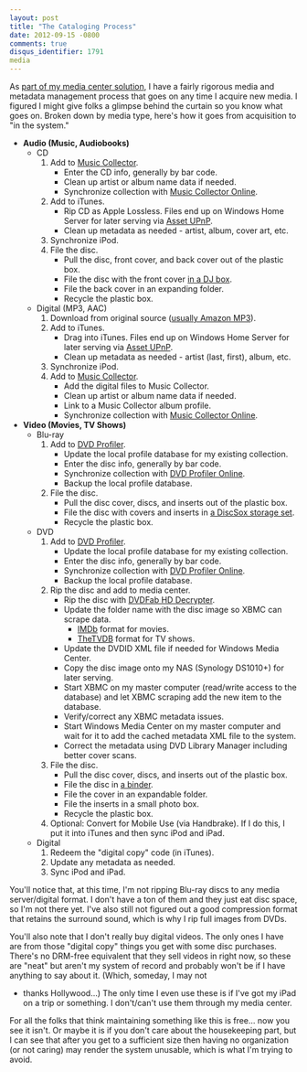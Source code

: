 ```yaml
---
layout: post
title: "The Cataloging Process"
date: 2012-09-15 -0800
comments: true
disqus_identifier: 1791
media
---
```

As [part of my media center
solution](/archive/2008/09/30/overview-of-my-media-center-solution.aspx),
I have a fairly rigorous media and metadata management process that goes
on any time I acquire new media. I figured I might give folks a glimpse
behind the curtain so you know what goes on. Broken down by media type,
here's how it goes from acquisition to "in the system."

-   **Audio (Music, Audiobooks)**
    -   CD
        1.  Add to [Music Collector](http://www.collectorz.com/music/).
            -   Enter the CD info, generally by bar code.
            -   Clean up artist or album name data if needed.
            -   Synchronize collection with [Music Collector
                Online](http://connect.collectorz.com/users/tillig/music/view).
        2.  Add to iTunes.
            -   Rip CD as Apple Lossless. Files end up on Windows Home
                Server for later serving via [Asset
                UPnP](http://www.dbpoweramp.com/asset-upnp-dlna.htm).
            -   Clean up metadata as needed - artist, album, cover art,
                etc.
        3.  Synchronize iPod.
        4.  File the disc.
            -   Pull the disc, front cover, and back cover out of the
                plastic box.
            -   File the disc with the front cover [in a DJ
                box](/archive/2011/05/20/media-storage.aspx).
            -   File the back cover in an expanding folder.
            -   Recycle the plastic box.
    -   Digital (MP3, AAC)
        1.  Download from original source ([usually Amazon
            MP3](http://www.amazon.com/MP3-Music-Download/b/?_encoding=UTF8&camp=1789&creative=390957&linkCode=ur2&node=163856011&redirect=true&tag=mhsvortex)).
        2.  Add to iTunes.
            -   Drag into iTunes. Files end up on Windows Home Server
                for later serving via [Asset
                UPnP](http://www.dbpoweramp.com/asset-upnp-dlna.htm).
            -   Clean up metadata as needed - artist (last, first),
                album, etc.
        3.  Synchronize iPod.
        4.  Add to [Music Collector](http://www.collectorz.com/music/).
            -   Add the digital files to Music Collector.
            -   Clean up artist or album name data if needed.
            -   Link to a Music Collector album profile.
            -   Synchronize collection with [Music Collector
                Online](http://connect.collectorz.com/users/tillig/music/view).
-   **Video (Movies, TV Shows)**
    -   Blu-ray
        1.  Add to [DVD Profiler](http://www.invelos.com/).
            -   Update the local profile database for my existing
                collection.
            -   Enter the disc info, generally by bar code.
            -   Synchronize collection with [DVD Profiler
                Online](http://www.invelos.com/dvdcollection.aspx/tillig).
            -   Backup the local profile database.
        2.  File the disc.
            -   Pull the disc cover, discs, and inserts out of the
                plastic box.
            -   File the disc with covers and inserts in [a DiscSox
                storage
                set](/archive/2011/08/30/discsox-blu-ray-storage.aspx).
            -   Recycle the plastic box.
    -   DVD
        1.  Add to [DVD Profiler](http://www.invelos.com/).
            -   Update the local profile database for my existing
                collection.
            -   Enter the disc info, generally by bar code.
            -   Synchronize collection with [DVD Profiler
                Online](http://www.invelos.com/dvdcollection.aspx/tillig).
            -   Backup the local profile database.
        2.  Rip the disc and add to media center.
            -   Rip the disc with [DVDFab HD
                Decrypter](http://www.dvdfab.com).
            -   Update the folder name with the disc image so XBMC can
                scrape data.
                -   [IMDb](http://www.imdb.com) format for movies.
                -   [TheTVDB](http://thetvdb.com/) format for TV shows.
            -   Update the DVDID XML file if needed for Windows Media
                Center.
            -   Copy the disc image onto my NAS (Synology DS1010+) for
                later serving.
            -   Start XBMC on my master computer (read/write access to
                the database) and let XBMC scraping add the new item to
                the database.
            -   Verify/correct any XBMC metadata issues.
            -   Start Windows Media Center on my master computer and
                wait for it to add the cached metadata XML file to the
                system.
            -   Correct the metadata using DVD Library Manager including
                better cover scans.
        3.  File the disc.
            -   Pull the disc cover, discs, and inserts out of the
                plastic box.
            -   File the disc in [a
                binder](/archive/2011/05/20/media-storage.aspx).
            -   File the cover in an expandable folder.
            -   File the inserts in a small photo box.
            -   Recycle the plastic box.
        4.  Optional: Convert for Mobile Use (via Handbrake). If I do
            this, I put it into iTunes and then sync iPod and iPad.
    -   Digital
        1.  Redeem the "digital copy" code (in iTunes).
        2.  Update any metadata as needed.
        3.  Sync iPod and iPad.

You'll notice that, at this time, I'm not ripping Blu-ray discs to any
media server/digital format. I don't have a ton of them and they just
eat disc space, so I'm not there yet. I've also still not figured out a
good compression format that retains the surround sound, which is why I
rip full images from DVDs.

You'll also note that I don't really buy digital videos. The only ones I
have are from those "digital copy" things you get with some disc
purchases. There's no DRM-free equivalent that they sell videos in right
now, so these are "neat" but aren't my system of record and probably
won't be if I have anything to say about it. (Which, someday, I may not
- thanks Hollywood...) The only time I even use these is if I've got my
iPad on a trip or something. I don't/can't use them through my media
center.

For all the folks that think maintaining something like this is free...
now you see it isn't. Or maybe it is if you don't care about the
housekeeping part, but I can see that after you get to a sufficient size
then having no organization (or not caring) may render the system
unusable, which is what I'm trying to avoid.

